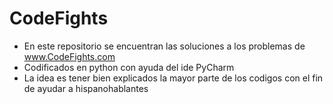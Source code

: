 # CodeFights

* En este repositorio se encuentran las soluciones a los problemas de www.CodeFights.com 
* Codificados en python con ayuda del ide PyCharm
* La idea es tener bien explicados la mayor parte de los codigos con el fin de ayudar a hispanohablantes
